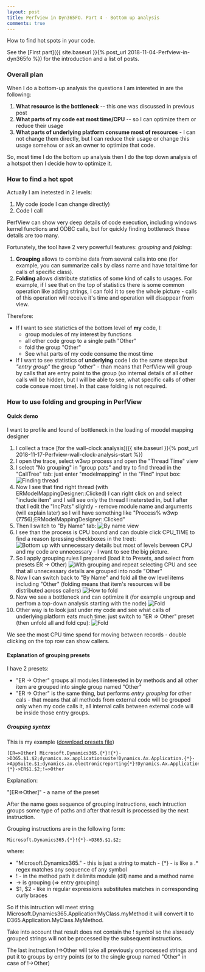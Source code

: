```yaml
---
layout: post
title: Perfview in Dyn365FO. Part 4 - Bottom up analysis
comments: true
---
```

How to find hot spots in your code.

See the [First part]({{ site.baseurl }}{% post_url 2018-11-04-Perfview-in-dyn365fo %}) for the introduction and a list of posts.

### Overall plan

When I do a bottom-up analysis the questions I am intereted in are the following:
  1. **What resource is the bottleneck** -- this one was discussed in previous post
  1. **What parts of my code eat most time/CPU** -- so I can optimize them or reduce their usage 
  1. **What parts of underlying platform consume most of resources** - I can not change them directly, but I can reduce their usage or change this usage somehow or ask an owner to optimize that code. 

So, most time I do the bottom up analysis then I do the top down analysis of a hotspot then I decide how to optimize it.

### How to find a hot spot

Actually I am inetested in 2 levels:
  1. My code (code I can change directly)
  2. Code I call

PerfView can show very deep details of code execution, including windows kernel functions and ODBC calls, but for quickly finding bottleneck these details are too many. 

Fortunately, the tool have 2 very powerfull features: *grouping* and *folding*:
  1. **Grouping** allows to combine data from several calls into one (for example, you can summarize calls by class name and have total time for calls of specific class).
  1. **Folding** allows distribute statistics of some kind of calls to usages. For example, if I see that on the top of statistics there is some common operation like adding strings, I can fold it to see the whole picture - calls of this operation will receive it's time and operation will disappear from view.

Therefore:
  - If I want to see statictics of the bottom level of **my** code, I:
    - group modules of my interest by functions
    - all other code group to a single path "Other"
    - fold the group "Other" 
    - See what parts of my code consume the most time
  - If I want to see statistics of **underlying** code I do the same steps but *"entry group"* the group "other" - than means that PerfView will group by calls that are entry point to the group (so internal details of all other calls will be hidden, but I will be able to see, what specific calls of other code consue most time). In that case folding is not required. 

### How to use folding and grouping in PerfView

#### Quick demo

I want to profile and found of bottleneck in the loading of moodel mapping designer
1. I collect a trace [for the wall-clock analysis]({{ site.baseurl }}{% post_url 2018-11-17-Perfview-wall-clock-analysis-start %})
2. I open the trace, select w3wp process and open the "Thread Time" view
3. I select "No grouping" in "group pats" and try to find thread in the "CallTree" tab: just enter "modelmapping" in the "Find" input box:
![Finding thread](/assets/perfview-finding-thread.png)
4. Now I see that find right thread (with ERModelMappingDesigner::Clicked) I can right click on and select "include item" and I will see only the thread I inetersted in, but I after that I edit the "IncPats" slightly - remove module name and arguments (will explain later) so I will have something like "Process% w3wp (7756);ERModelMappingDesigner::Clicked"
5. Then I switch to "By Name" tab:
![By name view](/assets/perfview-by-name-cputime.png)
6. I see than the process is CPU bound and can double click CPU_TIME to find a reason (pressing checkboxes in the tree):
![Bottom up with unnecessary details](/assets/perfview-bottom-up-with-unnecessary-details.png) but most of levels beween CPU and my code are unnecessary - I want to see the big picture.
7. So I apply grouping rules I prepared (load it to Presets, and select from presets ER -> Other) ![With grouping](/assets/perfview-with-grouping.png) and repeat selecting CPU and see that all unnecessary details are grouped into node "Other"
8. Now I can switch back to "By Name" and fold all the ow level items including "Other" (folding means that item's resources will be distributed across callers) ![How to fold](/assets/perfview-folding-system.png)
9. Now we see a bottleneck and can optimize it (for example ungroup and perfrom a top-down analysis starting with the node)
![Fold](/assets/perfview-fold.png)
10. Other way is to look just under my code and see what calls of underlying platform eats much time: just switch to "ER => Other" preset (then unfold all and fold cpu):
![Fold](/assets/perfview-entry-grouping.png)

We see the most CPU time spend for moving between records - double clicking on the top row can show callers.

#### Explanation of grouping presets

I have 2 presets:
- "ER -> Other" groups all modules I interested in by methods and all other item are grouped into single group named "Other"
- "ER => Other" is the same thing, but performs *entry grouping* for other cals - that means that all methods from external code will be grouped only when my code calls it, all internal calls between external code will be inside those entry groups.

##### Grouping syntax

This is my example ([download presets file](/assets/ER_PerfViewPresets.xml))
```
[ER=>Other] Microsoft.Dynamics365.{*}!{*}->D365.$1.$2;dynamics.ax.applicationsuite!Dynamics.Ax.Application.{*}->AppSuite.$1;dynamics.ax.electronicreporting{*}!Dynamics.Ax.Application.{*}->ER$1.$2;!=>Other
```
Explanation: 
  
  "[ER=>Other]" - a name of the preset
  
  After the name goes sequence of grouping instructions, each intruction groups some type of paths and after that result is processed by the next instruction.

  Grouping instructions are in the following form: 

```
Microsoft.Dynamics365.{*}!{*}->D365.$1.$2;
```

  where:
   - "Microsoft.Dynamics365." - this is just a string to match
    - {\*} - is like a .* regex matches any sequence of any symbol
   - ! - in the method path it delimits module (dll) name and a method name
   - -> is grouping (=> entry grouping) 
   - $1, $2 - like in regular expressions substitutes matches in corresponding curly braces

So if this intruction will meet string Microsoft.Dynamics365.Application!MyClass.myMethod it will convert it to D365.Application.MyClass.MyMethod.

Take into account that result does not contain the ! symbol so the alsready grouped strings will not be processed by the subsequent instructions.

The last instruction !=>Other will take all previously onprocessed strings and put it to groups by entry points (or to the single group named "Other" in case of !->Other)